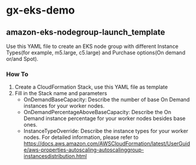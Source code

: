 # gx-eks-demo
## amazon-eks-nodegroup-launch_template

Use this YAML file to create an EKS node group with different Instance Types(for example, m5.large, c5.large) and Purchase options(On demand or/and Spot).

### How To
1. Create a CloudFormation Stack, use this YAML file as template
2. Fill in the Stack name and parameters
    - OnDemandBaseCapacity: Describe the number of base On Demand instances for your worker nodes.
    - OnDemandPercentageAboveBaseCapacity: Describe the On Demand instance percentage for your worker nodes besides base ones. 
    - InstanceTypeOverride: Describe the instance types for your worker nodes.
    For detailed information, please refer to https://docs.aws.amazon.com/AWSCloudFormation/latest/UserGuide/aws-properties-autoscaling-autoscalinggroup-instancesdistribution.html 
    
